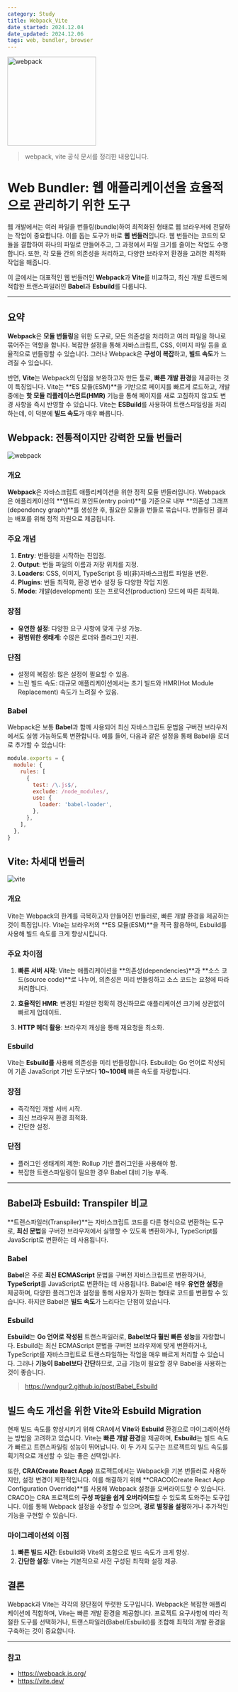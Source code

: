```yaml
---
category: Study
title: Webpack_Vite
date_started: 2024.12.04
date_updated: 2024.12.06
tags: web, bundler, browser
---
```


<img src='https://github.com/user-attachments/assets/b6982d5e-cfd8-484d-a2ee-31019ff4088e' alt='webpack' width='200px' />

> webpack, vite 공식 문서를 정리한 내용입니다.

# Web Bundler: 웹 애플리케이션을 효율적으로 관리하기 위한 도구

웹 개발에서는 여러 파일을 번들링(bundle)하여 최적화된 형태로 웹 브라우저에 전달하는 작업이 중요합니다. 이를 돕는 도구가 바로 **웹 번들러**입니다. 웹 번들러는 코드의 모듈을 결합하여 하나의 파일로 만들어주고, 그 과정에서 파일 크기를 줄이는 작업도 수행합니다. 또한, 각 모듈 간의 의존성을 처리하고, 다양한 브라우저 환경을 고려한 최적화 작업을 해줍니다.

이 글에서는 대표적인 웹 번들러인 **Webpack**과 **Vite**를 비교하고, 최신 개발 트렌드에 적합한 트랜스파일러인 **Babel**과 **Esbuild**를 다룹니다.

---

## 요약

**Webpack**은 **모듈 번들링**을 위한 도구로, 모든 의존성을 처리하고 여러 파일을 하나로 묶어주는 역할을 합니다. 복잡한 설정을 통해 자바스크립트, CSS, 이미지 파일 등을 효율적으로 번들링할 수 있습니다. 그러나 Webpack은 **구성이 복잡**하고, **빌드 속도**가 느려질 수 있습니다.

반면, **Vite**는 Webpack의 단점을 보완하고자 만든 툴로, **빠른 개발 환경**을 제공하는 것이 특징입니다. Vite는 **ES 모듈(ESM)**을 기반으로 페이지를 빠르게 로드하고, 개발 중에는 **핫 모듈 리플레이스먼트(HMR)** 기능을 통해 페이지를 새로 고침하지 않고도 변경 사항을 즉시 반영할 수 있습니다. Vite는 **ESBuild**를 사용하여 트랜스파일링을 처리하는데, 이 덕분에 **빌드 속도**가 매우 빠릅니다.

## Webpack: 전통적이지만 강력한 모듈 번들러

<img src= 'https://github.com/user-attachments/assets/8c850ae2-cf4a-4975-b3b7-847f51043a8a'
alt='webpack' />

### 개요

**Webpack**은 자바스크립트 애플리케이션을 위한 정적 모듈 번들러입니다. Webpack은 애플리케이션의 **엔트리 포인트(entry point)**를 기준으로 내부 **의존성 그래프(dependency graph)**를 생성한 후, 필요한 모듈을 번들로 묶습니다. 번들링된 결과는 배포를 위해 정적 자원으로 제공됩니다.

### 주요 개념

1. **Entry**: 번들링을 시작하는 진입점.
2. **Output**: 번들 파일의 이름과 저장 위치를 지정.
3. **Loaders**: CSS, 이미지, TypeScript 등 비(非)자바스크립트 파일을 변환.
4. **Plugins**: 번들 최적화, 환경 변수 설정 등 다양한 작업 지원.
5. **Mode**: 개발(development) 또는 프로덕션(production) 모드에 따른 최적화.

### 장점

- **유연한 설정**: 다양한 요구 사항에 맞게 구성 가능.
- **광범위한 생태계**: 수많은 로더와 플러그인 지원.

### 단점

- 설정의 복잡성: 많은 설정이 필요할 수 있음.
- 느린 빌드 속도: 대규모 애플리케이션에서는 초기 빌드와 HMR(Hot Module Replacement) 속도가 느려질 수 있음.

### Babel

Webpack은 보통 **Babel**과 함께 사용되어 최신 자바스크립트 문법을 구버전 브라우저에서도 실행 가능하도록 변환합니다. 예를 들어, 다음과 같은 설정을 통해 Babel을 로더로 추가할 수 있습니다:

```javascript
module.exports = {
  module: {
    rules: [
      {
        test: /\.js$/,
        exclude: /node_modules/,
        use: {
          loader: 'babel-loader',
        },
      },
    ],
  },
}
```

## Vite: 차세대 번들러

<img src= 'https://github.com/user-attachments/assets/d1d61b5e-cc58-4619-8c2a-c058c7e604e2'
alt='vite' />

### 개요

Vite는 Webpack의 한계를 극복하고자 만들어진 번들러로, 빠른 개발 환경을 제공하는 것이 특징입니다. Vite는 브라우저의 **ES 모듈(ESM)**을 적극 활용하며, Esbuild를 사용해 빌드 속도를 크게 향상시킵니다.

### 주요 차이점

1. **빠른 서버 시작**: Vite는 애플리케이션을 **의존성(dependencies)**과 **소스 코드(source code)**로 나누어, 의존성은 미리 번들링하고 소스 코드는 요청에 따라 처리합니다.

2. **효율적인 HMR**: 변경된 파일만 정확히 갱신하므로 애플리케이션 크기에 상관없이 빠르게 업데이트.
3. **HTTP 헤더 활용**: 브라우저 캐싱을 통해 재요청을 최소화.

### Esbuild

Vite는 **Esbuild를** 사용해 의존성을 미리 번들링합니다. Esbuild는 Go 언어로 작성되어 기존 JavaScript 기반 도구보다 **10~100배** 빠른 속도를 자랑합니다.

### 장점

- 즉각적인 개발 서버 시작.
- 최신 브라우저 환경 최적화.
- 간단한 설정.

### 단점

- 플러그인 생태계의 제한: Rollup 기반 플러그인을 사용해야 함.
- 복잡한 트랜스파일링이 필요한 경우 Babel 대비 기능 부족.

---

## Babel과 Esbuild: Transpiler 비교

**트랜스파일러(Transpiler)**는 자바스크립트 코드를 다른 형식으로 변환하는 도구로, **최신 문법**을 구버전 브라우저에서 실행할 수 있도록 변환하거나, TypeScript를 JavaScript로 변환하는 데 사용됩니다.

### Babel

**Babel**은 주로 **최신 ECMAScript** 문법을 구버전 자바스크립트로 변환하거나, **TypeScript**를 JavaScript로 변환하는 데 사용됩니다. Babel은 매우 **유연한 설정**을 제공하며, 다양한 플러그인과 설정을 통해 사용자가 원하는 형태로 코드를 변환할 수 있습니다. 하지만 Babel은 **빌드 속도**가 느리다는 단점이 있습니다.

### Esbuild

**Esbuild**는 **Go 언어로 작성된** 트랜스파일러로, **Babel보다 훨씬 빠른 성능**을 자랑합니다. Esbuild는 최신 ECMAScript 문법을 구버전 브라우저에 맞게 변환하거나, TypeScript를 자바스크립트로 트랜스파일하는 작업을 매우 빠르게 처리할 수 있습니다. 그러나 **기능이 Babel보다 간단**하므로, 고급 기능이 필요할 경우 Babel을 사용하는 것이 좋습니다.

> https://wndgur2.github.io/post/Babel_Esbuild

## 빌드 속도 개선을 위한 Vite와 Esbuild Migration

현재 빌드 속도를 향상시키기 위해 CRA에서 **Vite**와 **Esbuild** 환경으로 마이그레이션하는 방법을 고려하고 있습니다. Vite는 **빠른 개발 환경**을 제공하며, **Esbuild**는 빌드 속도가 빠르고 트랜스파일링 성능이 뛰어납니다. 이 두 가지 도구는 프로젝트의 빌드 속도를 획기적으로 개선할 수 있는 좋은 선택입니다.

또한, **CRA(Create React App)** 프로젝트에서는 Webpack을 기본 번들러로 사용하지만, 설정 변경이 제한적입니다. 이를 해결하기 위해 **CRACO(Create React App Configuration Override)**를 사용해 Webpack 설정을 오버라이드할 수 있습니다.
CRACO는 CRA 프로젝트의 **구성 파일을 쉽게 오버라이드**할 수 있도록 도와주는 도구입니다. 이를 통해 Webpack 설정을 수정할 수 있으며, **경로 별칭을 설정**하거나 추가적인 기능을 구현할 수 있습니다.

### 마이그레이션의 이점

1. **빠른 빌드 시간**: Esbuild와 Vite의 조합으로 빌드 속도가 크게 향상.
2. **간단한 설정**: Vite는 기본적으로 사전 구성된 최적화 설정 제공.

## 결론

Webpack과 Vite는 각각의 장단점이 뚜렷한 도구입니다. Webpack은 복잡한 애플리케이션에 적합하며, Vite는 빠른 개발 환경을 제공합니다. 프로젝트 요구사항에 따라 적절한 도구를 선택하거나, 트랜스파일러(Babel/Esbuild)를 조합해 최적의 개발 환경을 구축하는 것이 중요합니다.

---

### 참고

- https://webpack.js.org/
- https://vite.dev/
